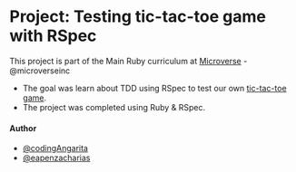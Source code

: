 # Project: Testing tic-tac-toe game with RSpec

This project is part of the Main Ruby curriculum at [Microverse](https://www.microverse.org/) - @microverseinc
* The goal was learn about TDD using RSpec to test our own [tic-tac-toe game](https://github.com/eapenzacharias/tictactoe).
* The project was completed using Ruby & RSpec.

#### Author

* [@codingAngarita](https://github.com/codingAngarita)
* [@eapenzacharias](https://github.com/eapenzacharias)
